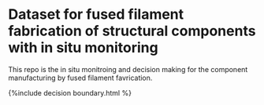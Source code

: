 # Dataset for fused filament fabrication of structural components with in situ monitoring

This repo is the in situ monitroing and decision making for the component manufacturing by fused filament favrication.

{%include decision boundary.html %}